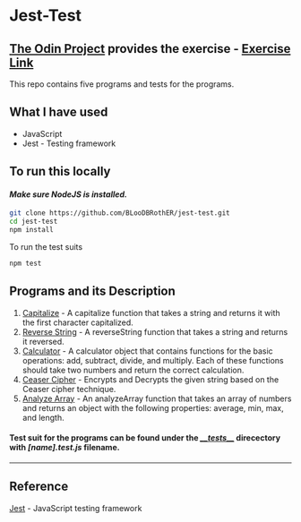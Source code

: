 # Jest-Test

## [The Odin Project](https://www.theodinproject.com/) provides the exercise - [Exercise Link](https://www.theodinproject.com/paths/full-stack-javascript/courses/javascript/lessons/testing-practice)

This repo contains five programs and tests for the programs.

## What I have used
* JavaScript
* Jest - Testing framework

## To run this locally
#### *_Make sure NodeJS is installed._*
```sh
git clone https://github.com/BLooDBRothER/jest-test.git
cd jest-test
npm install
```
To run the test suits
```sh
npm test
```
## Programs and its Description
1. [Capitalize](https://github.com/BLooDBRothER/jest-test/blob/main/program/capitalize.js) - A capitalize function that takes a string and returns it with the first character capitalized.
2. [Reverse String](https://github.com/BLooDBRothER/jest-test/blob/main/program/reverse.js) - A reverseString function that takes a string and returns it reversed.
3. [Calculator](https://github.com/BLooDBRothER/jest-test/blob/main/program/calculator.js) - A calculator object that contains functions for the basic operations: add, subtract, divide, and multiply. Each of these functions should take two numbers and return the correct calculation.
4. [Ceaser Cipher](https://github.com/BLooDBRothER/jest-test/blob/main/program/ceaser_cipher.js) - Encrypts and Decrypts the given string based on the Ceaser cipher technique.
5. [Analyze Array](https://github.com/BLooDBRothER/jest-test/blob/main/program/array_analyzer.js) - An analyzeArray function that takes an array of numbers and returns an object with the following properties: average, min, max, and length.

#### Test suit for the programs can be found under the *_[\_\_tests\_\_](https://github.com/BLooDBRothER/jest-test/tree/main/__tests__)_* direcectory with *_[name].test.js_* filename.
<hr>

## Reference

[Jest](https://jestjs.io/docs/getting-started) - JavaScript testing framework
